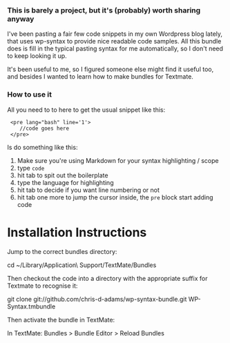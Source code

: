### This is barely a project, but it's (probably) worth sharing anyway 

I've been pasting a fair few code snippets in my own Wordpress blog lately, that uses wp-syntax to provide nice readable code samples. All this bundle does is fill in the typical pasting syntax for me automatically, so I don't need to keep looking it up.

It's been useful to me, so I figured someone else might find it useful too, and besides I wanted to learn how to make bundles for Textmate.

### How to use it

All you need to to here to get the usual snippet like this:

     <pre lang="bash" line='1'>
        //code goes here
     </pre>

Is do something like this:
 
1. Make sure you're using Markdown for your syntax highlighting / scope
2. type `code`
3. hit tab to spit out the boilerplate
4. type the language for highlighting
5. hit tab to decide if you want line numbering or not
6. hit tab one more to jump the cursor inside, the `pre` block start adding code

# Installation Instructions #

Jump to the correct bundles directory:

cd ~/Library/Application\ Support/TextMate/Bundles

Then checkout the code into a directory with the appropriate suffix for Textmate to recognise it:

git clone git://github.com/chris-d-adams/wp-syntax-bundle.git WP-Syntax.tmbundle

Then activate the bundle in TextMate:

In TextMate: Bundles > Bundle Editor > Reload Bundles
